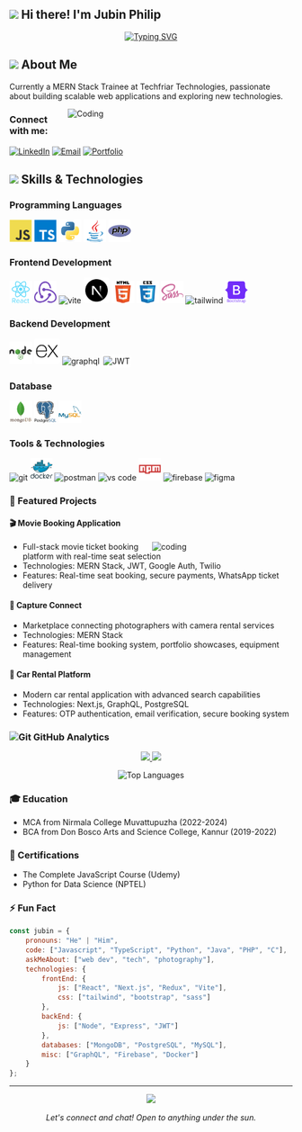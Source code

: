 ## <img src="https://media.giphy.com/media/hvRJCLFzcasrR4ia7z/giphy.gif" width="35"> Hi there! I'm Jubin Philip

<p align="center">
<a href="https://git.io/typing-svg"><img src="https://readme-typing-svg.demolab.com?font=Fira+Code&pause=1000&center=true&width=435&lines=Full+Stack+Developer+in+Training;MERN+Stack+Enthusiast;Always+learning+new+things" alt="Typing SVG" /></a>
</p>

## <img src="https://media.giphy.com/media/iY8CRBdQXODJSCERIr/giphy.gif" width="30"> About Me

Currently a MERN Stack Trainee at Techfriar Technologies, passionate about building scalable web applications and exploring new technologies.

<img align="right" alt="Coding" width="400" src="https://user-images.githubusercontent.com/74038190/229223263-cf2e4b07-2615-4f87-9c38-e37600f8381a.gif">
<h3 align="left">Connect with me:</h3>
<p align="left">
  <a href="https://www.linkedin.com/in/jubin-philip" target="blank"><img align="center" src="https://raw.githubusercontent.com/rahuldkjain/github-profile-readme-generator/master/src/images/icons/Social/linked-in-alt.svg" alt="LinkedIn" height="30" width="40" /></a>
  <a href="mailto:jubinphilip25@gmail.com"><img align="center" src="https://upload.wikimedia.org/wikipedia/commons/4/4e/Gmail_Icon.png" alt="Email" height="30" width="40" /></a>
  <a href="https://jubinphilip.netlify.app" target="blank"><img align="center" src="https://img.icons8.com/ios-filled/50/ffffff/globe--v1.png" alt="Portfolio" height="30" width="40" /></a>
</p>

## <img src="https://media2.giphy.com/media/QssGEmpkyEOhBCb7e1/giphy.gif?cid=ecf05e47a0n3gi1bfqntqmob8g9aid1oyj2wr3ds3mg700bl&rid=giphy.gif" width="40"> Skills & Technologies

### Programming Languages
<p align="left">
  <img src="https://raw.githubusercontent.com/devicons/devicon/master/icons/javascript/javascript-original.svg" alt="javascript" width="40" height="40"/>
  <img src="https://raw.githubusercontent.com/devicons/devicon/master/icons/typescript/typescript-original.svg" alt="typescript" width="40" height="40"/>
  <img src="https://raw.githubusercontent.com/devicons/devicon/master/icons/python/python-original.svg" alt="python" width="40" height="40"/>
  <img src="https://raw.githubusercontent.com/devicons/devicon/master/icons/java/java-original.svg" alt="java" width="40" height="40"/>
  <img src="https://raw.githubusercontent.com/devicons/devicon/master/icons/php/php-original.svg" alt="php" width="40" height="40"/>
</p>

### Frontend Development
<p align="left">
  <img src="https://raw.githubusercontent.com/devicons/devicon/master/icons/react/react-original-wordmark.svg" alt="react" width="40" height="40"/>
  <img src="https://raw.githubusercontent.com/devicons/devicon/master/icons/redux/redux-original.svg" alt="redux" width="40" height="40"/>
  <img src="https://vitejs.dev/logo.svg" alt="vite" width="40" height="40"/>
  <img src="https://raw.githubusercontent.com/devicons/devicon/master/icons/nextjs/nextjs-original.svg" alt="nextjs" width="40" height="40" style="background-color: white; padding: 3px; border-radius: 5px;"/>
  <img src="https://raw.githubusercontent.com/devicons/devicon/master/icons/html5/html5-original-wordmark.svg" alt="html5" width="40" height="40"/>
  <img src="https://raw.githubusercontent.com/devicons/devicon/master/icons/css3/css3-original-wordmark.svg" alt="css3" width="40" height="40"/>
  <img src="https://raw.githubusercontent.com/devicons/devicon/master/icons/sass/sass-original.svg" alt="sass" width="40" height="40"/>
  <img src="https://www.vectorlogo.zone/logos/tailwindcss/tailwindcss-icon.svg" alt="tailwind" width="40" height="40"/>
  <img src="https://raw.githubusercontent.com/devicons/devicon/master/icons/bootstrap/bootstrap-plain-wordmark.svg" alt="bootstrap" width="40" height="40"/>
</p>

### Backend Development
<p align="left">
  <img src="https://raw.githubusercontent.com/devicons/devicon/master/icons/nodejs/nodejs-original-wordmark.svg" alt="nodejs" width="40" height="40"/>
  <img src="https://raw.githubusercontent.com/devicons/devicon/master/icons/express/express-original.svg" alt="express" width="40" height="40" style="background-color: white; padding: 3px; border-radius: 5px;"/>
  <img src="https://www.vectorlogo.zone/logos/graphql/graphql-icon.svg" alt="graphql" width="40" height="40"/>
  <img src="https://cdn.worldvectorlogo.com/logos/jwt-3.svg" alt="JWT" width="40" height="40" style="background-color: white; padding: 3px; border-radius: 5px;"/>
</p>

### Database
<p align="left">
  <img src="https://raw.githubusercontent.com/devicons/devicon/master/icons/mongodb/mongodb-original-wordmark.svg" alt="mongodb" width="40" height="40"/>
  <img src="https://raw.githubusercontent.com/devicons/devicon/master/icons/postgresql/postgresql-original-wordmark.svg" alt="postgresql" width="40" height="40"/>
  <img src="https://raw.githubusercontent.com/devicons/devicon/master/icons/mysql/mysql-original-wordmark.svg" alt="mysql" width="40" height="40"/>
</p>

### Tools & Technologies
<p align="left">
  <img src="https://www.vectorlogo.zone/logos/git-scm/git-scm-icon.svg" alt="git" width="40" height="40"/>
  <img src="https://raw.githubusercontent.com/devicons/devicon/master/icons/docker/docker-original-wordmark.svg" alt="docker" width="40" height="40"/>
  <img src="https://www.vectorlogo.zone/logos/getpostman/getpostman-icon.svg" alt="postman" width="40" height="40"/>
  <img src="https://www.vectorlogo.zone/logos/visualstudio_code/visualstudio_code-icon.svg" alt="vs code" width="40" height="40"/>
  <img src="https://raw.githubusercontent.com/devicons/devicon/master/icons/npm/npm-original-wordmark.svg" alt="npm" width="40" height="40"/>
  <img src="https://www.vectorlogo.zone/logos/firebase/firebase-icon.svg" alt="firebase" width="40" height="40"/>
  <img src="https://www.vectorlogo.zone/logos/figma/figma-icon.svg" alt="figma" width="40" height="40"/>
</p>

### 🚀 Featured Projects

#### 🎬 Movie Booking Application
<img align="right" alt="coding" width="250" src="https://cdn.dribbble.com/users/1162077/screenshots/3848914/programmer.gif">

- Full-stack movie ticket booking platform with real-time seat selection
- Technologies: MERN Stack, JWT, Google Auth, Twilio
- Features: Real-time seat booking, secure payments, WhatsApp ticket delivery

#### 📸 Capture Connect
- Marketplace connecting photographers with camera rental services
- Technologies: MERN Stack
- Features: Real-time booking system, portfolio showcases, equipment management

#### 🚗 Car Rental Platform
- Modern car rental application with advanced search capabilities
- Technologies: Next.js, GraphQL, PostgreSQL
- Features: OTP authentication, email verification, secure booking system

### <img src="https://media.giphy.com/media/W5eoZHPpUx9sapR0eu/giphy.gif" width="30px" alt="Git"/> GitHub Analytics

<p align="center">
<a href="https://github.com/jubinphilip">
  <img height="180em" src="https://github-readme-stats.vercel.app/api?username=jubinphilip&show_icons=true&theme=radical"/>
  <img height="180em" src="https://github-readme-streak-stats.herokuapp.com/?user=jubinphilip&theme=radical"/>
</a>
</p>

<p align="center">
  <img src="https://github-readme-stats.vercel.app/api/top-langs/?username=jubinphilip&layout=compact&theme=radical" alt="Top Languages" />
</p>

### 🎓 Education
- MCA from Nirmala College Muvattupuzha (2022-2024)
- BCA from Don Bosco Arts and Science College, Kannur (2019-2022)

### 📜 Certifications
- The Complete JavaScript Course (Udemy)
- Python for Data Science (NPTEL)

### ⚡ Fun Fact

```javascript
const jubin = {
    pronouns: "He" | "Him",
    code: ["Javascript", "TypeScript", "Python", "Java", "PHP", "C"],
    askMeAbout: ["web dev", "tech", "photography"],
    technologies: {
        frontEnd: {
            js: ["React", "Next.js", "Redux", "Vite"],
            css: ["tailwind", "bootstrap", "sass"]
        },
        backEnd: {
            js: ["Node", "Express", "JWT"]
        },
        databases: ["MongoDB", "PostgreSQL", "MySQL"],
        misc: ["GraphQL", "Firebase", "Docker"]
    }
};
```

---
<p align="center">
  <img src="https://raw.githubusercontent.com/Trilokia/Trilokia/379277808c61ef204768a61bbc5d25bc7798ccf1/bottom_header.svg" />
</p>

<p align="center">
  <i>Let's connect and chat! Open to anything under the sun.</i>
</p>
